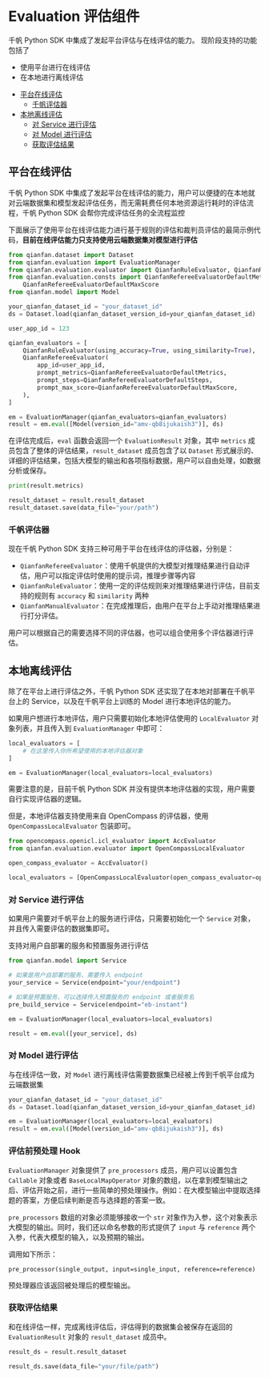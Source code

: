 # Evaluation 评估组件

千帆 Python SDK 中集成了发起平台评估与在线评估的能力。
现阶段支持的功能包括了
+ 使用平台进行在线评估
+ 在本地进行离线评估


* [平台在线评估](#平台在线评估)
  + [千帆评估器](#千帆评估器)
* [本地离线评估](#本地离线评估)
  + [对 Service 进行评估](#对-service-进行评估)
  + [对 Model 进行评估](#对-model-进行评估)
  + [获取评估结果](#获取评估结果)

## 平台在线评估

千帆 Python SDK 中集成了发起平台在线评估的能力，用户可以便捷的在本地就对云端数据集和模型发起评估任务，而无需耗费任何本地资源运行耗时的评估流程，千帆 Python SDK 会帮你完成评估任务的全流程监控

下面展示了使用平台在线评估能力进行基于规则的评估和裁判员评估的最简示例代码，**目前在线评估能力只支持使用云端数据集对模型进行评估**

```python
from qianfan.dataset import Dataset
from qianfan.evaluation import EvaluationManager
from qianfan.evaluation.evaluator import QianfanRuleEvaluator, QianfanRefereeEvaluator
from qianfan.evaluation.consts import QianfanRefereeEvaluatorDefaultMetrics, QianfanRefereeEvaluatorDefaultSteps,
    QianfanRefereeEvaluatorDefaultMaxScore
from qianfan.model import Model

your_qianfan_dataset_id = "your_dataset_id"
ds = Dataset.load(qianfan_dataset_version_id=your_qianfan_dataset_id)

user_app_id = 123

qianfan_evaluators = [
    QianfanRuleEvaluator(using_accuracy=True, using_similarity=True),
    QianfanRefereeEvaluator(
        app_id=user_app_id,
        prompt_metrics=QianfanRefereeEvaluatorDefaultMetrics,
        prompt_steps=QianfanRefereeEvaluatorDefaultSteps,
        prompt_max_score=QianfanRefereeEvaluatorDefaultMaxScore,
    ),
]

em = EvaluationManager(qianfan_evaluators=qianfan_evaluators)
result = em.eval([Model(version_id="amv-qb8ijukaish3")], ds)
```

在评估完成后，`eval` 函数会返回一个 `EvaluationResult` 对象，其中 `metrics` 成员包含了整体的评估结果，`result_dataset` 成员包含了以 `Dataset` 形式展示的、详细的评估结果，包括大模型的输出和各项指标数据，用户可以自由处理，如数据分析或保存。

```python
print(result.metrics)

result_dataset = result.result_dataset
result_dataset.save(data_file="your/path")
```

### 千帆评估器

现在千帆 Python SDK 支持三种可用于平台在线评估的评估器，分别是：

+ `QianfanRefereeEvaluator`：使用千帆提供的大模型对推理结果进行自动评估，用户可以指定评估时使用的提示词，推理步骤等内容
+ `QianfanRuleEvaluator`：使用一定的评估规则来对推理结果进行评估，目前支持的规则有 `accuracy` 和 `similarity` 两种
+ `QianfanManualEvaluator`：在完成推理后，由用户在平台上手动对推理结果进行打分评估。

用户可以根据自己的需要选择不同的评估器，也可以组合使用多个评估器进行评估。

## 本地离线评估

除了在平台上进行评估之外，千帆 Python SDK 还实现了在本地对部署在千帆平台上的 Service，以及在千帆平台上训练的 Model 进行本地评估的能力。

如果用户想进行本地评估，用户只需要初始化本地评估使用的 `LocalEvaluator` 对象列表，并且传入到 `EvaluationManager` 中即可：

```python
local_evaluators = [
    # 在这里传入你所希望使用的本地评估器对象
]

em = EvaluationManager(local_evaluators=local_evaluators)
```

需要注意的是，目前千帆 Python SDK 并没有提供本地评估器的实现，用户需要自行实现评估器的逻辑。

但是，本地评估器支持使用来自 OpenCompass 的评估器，使用 `OpenCompassLocalEvaluator` 包装即可。

```python
from opencompass.openicl.icl_evaluator import AccEvaluator
from qianfan.evaluation.evaluator import OpenCompassLocalEvaluator

open_compass_evaluator = AccEvaluator()

local_evaluators = [OpenCompassLocalEvaluator(open_compass_evaluator=open_compass_evaluator)]
```

### 对 Service 进行评估

如果用户需要对千帆平台上的服务进行评估，只需要初始化一个 `Service` 对象，并且传入需要评估的数据集即可。

支持对用户自部署的服务和预置服务进行评估

```python
from qianfan.model import Service

# 如果是用户自部署的服务，需要传入 endpoint
your_service = Service(endpoint="your/endpoint")

# 如果是预置服务，可以选择传入预置服务的 endpoint 或者服务名
pre_build_service = Service(endpoint="eb-instant")

em = EvaluationManager(local_evaluators=local_evaluators)

result = em.eval([your_service], ds)
```

### 对 Model 进行评估

与在线评估一致，对 `Model` 进行离线评估需要数据集已经被上传到千帆平台成为云端数据集

```python
your_qianfan_dataset_id = "your_dataset_id"
ds = Dataset.load(qianfan_dataset_version_id=your_qianfan_dataset_id)

em = EvaluationManager(local_evaluators=local_evaluators)
result = em.eval([Model(version_id="amv-qb8ijukaish3")], ds)
```

### 评估前预处理 Hook

`EvaluationManager` 对象提供了 `pre_processors` 成员，用户可以设置包含 `Callable` 对象或者 `BaseLocalMapOperator` 对象的数组，以在拿到模型输出之后、评估开始之前，进行一些简单的预处理操作。例如：在大模型输出中提取选择题的答案，方便后续判断是否与选择题的答案一致。

`pre_processors` 数组的对象必须能够接收一个 `str` 对象作为入参，这个对象表示大模型的输出。同时，我们还以命名参数的形式提供了 `input` 与 `reference` 两个入参，代表大模型的输入，以及预期的输出。

调用如下所示：

`pre_processor(single_output, input=single_input, reference=reference)`

预处理器应该返回被处理后的模型输出。

### 获取评估结果

和在线评估一样，完成离线评估后，评估得到的数据集会被保存在返回的 `EvaluationResult` 对象的 `result_dataset` 成员中。

```python
result_ds = result.result_dataset

result_ds.save(data_file="your/file/path")
```